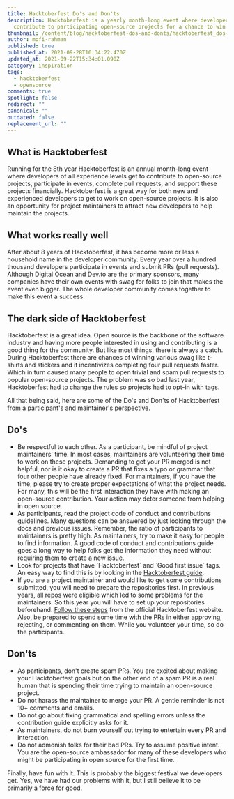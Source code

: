 ```yaml
---
title: Hacktoberfest Do's and Don'ts
description: Hacktoberfest is a yearly month-long event where developers
  contribute to participating open-source projects for a chance to win swag.
thumbnail: /content/blog/hacktoberfest-dos-and-donts/hacktoberfest_dos-and-donts_1200x600.png
author: mofi-rahman
published: true
published_at: 2021-09-28T10:34:22.470Z
updated_at: 2021-09-22T15:34:01.090Z
category: inspiration
tags:
  - hacktoberfest
  - opensource
comments: true
spotlight: false
redirect: ""
canonical: ""
outdated: false
replacement_url: ""
---
```

## What is Hacktoberfest

Running for the 8th year Hacktoberfest is an annual month-long event where developers of all experience levels get to contribute to open-source projects, participate in events, complete pull requests, and support these projects financially. Hacktoberfest is a great way for both new and experienced developers to get to work on open-source projects. It is also an opportunity for project maintainers to attract new developers to help maintain the projects. 

## What works really well

After about 8 years of Hacktoberfest, it has become more or less a household name in the developer community. Every year over a hundred thousand developers participate in events and submit PRs (pull requests). Although Digital Ocean and Dev.to are the primary sponsors, many companies have their own events with swag for folks to join that makes the event even bigger. The whole developer community comes together to make this event a success.

## The dark side of Hacktoberfest

Hacktoberfest is a great idea. Open source is the backbone of the software industry and having more people interested in using and contributing is a good thing for the community. But like most things, there is always a catch. During Hacktoberfest there are chances of winning various swag like t-shirts and stickers and it incentivizes completing four pull requests faster. Which in turn caused many people to open trivial and spam pull requests to popular open-source projects. The problem was so bad last year, Hacktoberfest had to change the rules so projects had to opt-in with tags.

All that being said, here are some of the Do's and Don'ts of Hacktoberfest from a participant's and maintainer's perspective.

## Do's

* Be respectful to each other. As a participant, be mindful of project maintainers' time. In most cases, maintainers are volunteering their time to work on these projects. Demanding to get your PR merged is not helpful, nor is it okay to create a PR that fixes a typo or grammar that four other people have already fixed. For maintainers, if you have the time, please try to create proper expectations of what the project needs. For many, this will be the first interaction they have with making an open-source contribution. Your action may deter someone from helping in open source. 
* As participants, read the project code of conduct and contributions guidelines. Many questions can be answered by just looking through the docs and previous issues. Remember, the ratio of participants to maintainers is pretty high. As maintainers, try to make it easy for people to find information. A good code of conduct and contributions guide goes a long way to help folks get the information they need without requiring them to create a new issue.
* Look for projects that have \`Hacktoberfest\` and \`Good first issue\` tags. An easy way to find this is by looking in the [Hacktoberfest guide](https://hacktoberfest.digitalocean.com/resources/beginners). 
* If you are a project maintainer and would like to get some contributions submitted, you will need to prepare the repositories first. In previous years, all repos were eligible which led to some problems for the maintainers. So this year you will have to set up your repositories beforehand. [Follow these steps](https://hacktoberfest.digitalocean.com/resources/maintainers) from the official Hacktoberfest website. Also, be prepared to spend some time with the PRs in either approving, rejecting, or commenting on them. While you volunteer your time, so do the participants. 

## Don'ts

* As participants, don't create spam PRs. You are excited about making your Hacktoberfest goals but on the other end of a spam PR is a real human that is spending their time trying to maintain an open-source project. 
* Do not harass the maintainer to merge your PR. A gentle reminder is not 10+ comments and emails. 
* Do not go about fixing grammatical and spelling errors unless the contribution guide explicitly asks for it. 
* As maintainers, do not burn yourself out trying to entertain every PR and interaction. 
* Do not admonish folks for their bad PRs. Try to assume positive intent. You are the open-source ambassador for many of these developers who might be participating in open source for the first time. 

Finally, have fun with it. This is probably the biggest festival we developers get. Yes, we have had our problems with it, but I still believe it to be primarily a force for good.
